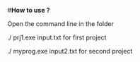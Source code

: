 #**How to use ?** 

Open the command line in the folder

./ prj1.exe input.txt for first project

./ myprog.exe input2.txt for second project
